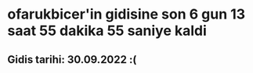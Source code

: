 # ofarukbicer'in gidisine son 6 gun 13 saat 55 dakika 55 saniye kaldi

## Gidis tarihi: 30.09.2022 :(